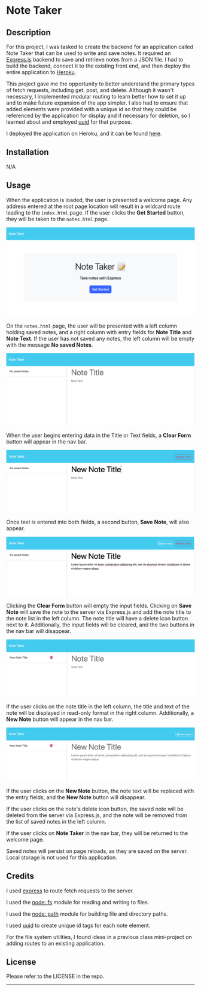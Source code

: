 # Note Taker

## Description 

For this project, I was tasked to create the backend for an application called Note Taker that can be used to write and save notes. It required an [Express.js](https://expressjs.com/) backend to save and retrieve notes from a JSON file. I had to build the backend, connect it to the existing front end, and then deploy the entire application to [Heroku](https://www.heroku.com/).

This project gave me the opportunity to better understand the primary types of fetch requests, including get, post, and delete. Although it wasn't necessary, I implemented modular routing to learn better how to set it up and to make future expansion of the app simpler. I also had to ensure that added elements were provided with a unique id so that they could be referenced by the application for display and if necessary for deletion, so I learned about and employed [uuid](https://www.npmjs.com/package/uuid) for that purpose.

I deployed the application on Heroku, and it can be found [here](https://note-taker-1212-e1e8ce30fdfa.herokuapp.com/).


## Installation

N/A


## Usage 

When the application is loaded, the user is presented a welcome page. Any address entered at the root page location will result in a wildcard route leading to the ```index.html``` page. If the user clicks the **Get Started** button, they will be taken to the ```notes.html``` page.

![Welcome page](public/assets/images/welcome-page.png)

On the ```notes.html``` page, the user will be presented with a left column holding saved notes, and a right column with entry fields for **Note Title** and **Note Text**. If the user has not saved any notes, the left column will be empty with the message **No saved Notes**.

![Welcome page](public/assets/images/empty-notes.png)

When the user begins entering data in the Title or Text fields, a **Clear Form** button will appear in the nav bar.

![Welcome page](public/assets/images/clear-form-button.png)

Once text is entered into both fields, a second button, **Save Note**, will also appear.

![Welcome page](public/assets/images/save-note-button.png)

Clicking the **Clear Form** button will empty the input fields. Clicking on **Save Note** will save the note to the server via Express.js and add the note title to the note list in the left column. The note title will have a delete icon button next to it. Additionally, the input fields will be cleared, and the two buttons in the nav bar will disappear.

![Welcome page](public/assets/images/saved-note.png)

If the user clicks on the note title in the left column, the title and text of the note will be displayed in read-only format in the right column. Additionally, a **New Note** button will appear in the nav bar.

![Welcome page](public/assets/images/new-note-button.png)

If the user clicks on the **New Note** button, the note text will be replaced with the entry fields, and the **New Note** button will disappear.

If the user clicks on the note's delete icon button, the saved note will be deleted from the server via Express.js, and the note will be removed from the list of saved notes in the left column.

If the user clicks on **Note Taker** in the nav bar, they will be returned to the welcome page.

Saved notes will persist on page reloads, as they are saved on the server. Local storage is not used for this application.


## Credits

I used [express](https://www.npmjs.com/package/express) to route fetch requests to the server.

I used the [node: fs](https://nodejs.org/docs/latest-v18.x/api/fs.html#file-system) module for reading and writing to files.

I used the [node: path](https://nodejs.org/docs/latest-v18.x/api/path.html#path) module for building file and directory paths.

I used [uuid](https://www.npmjs.com/package/uuid) to create unique id tags for each note element.

For the file system utilities, I found ideas in a previous class mini-project on adding routes to an existing application.


## License

Please refer to the LICENSE in the repo.

---